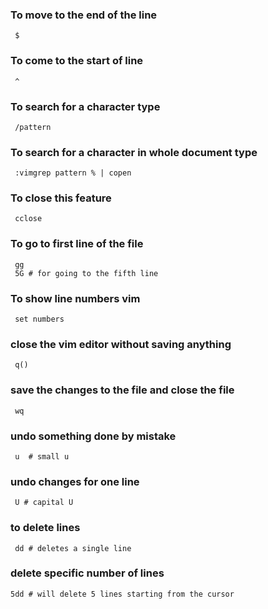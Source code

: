### To move to the end of the line
     $

### To come to the start of line
     ^

### To search for a character type 
     /pattern

### To search for a character in whole document type 
     :vimgrep pattern % | copen

### To close this feature 
     cclose

### To go to first line of the file 
     gg
     5G # for going to the fifth line

### To show line numbers vim
     set numbers

### close the vim editor without saving anything
     q()

### save the changes to the file and close the file
     wq

### undo something done by mistake
     u  # small u

### undo changes for one line
     U # capital U

### to delete lines 
     dd # deletes a single line

### delete specific number of lines
    5dd # will delete 5 lines starting from the cursor
